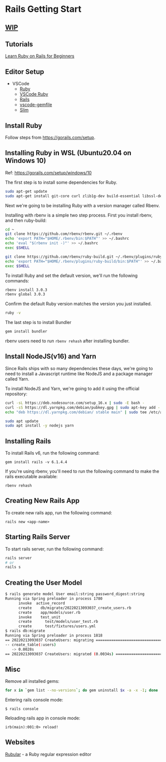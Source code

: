 # Rails Getting Start

## [WIP](https://gorails.com/episodes/rails-for-beginners-part-13-creating-a-sign-up-form)

## Tutorials

[Learn Ruby on Rails for Beginners](https://gorails.com/start)

## Editor Setup

- VSCode
  - [Ruby](https://marketplace.visualstudio.com/items?itemName=rebornix.Ruby)
  - [VSCode Ruby](https://marketplace.visualstudio.com/items?itemName=wingrunr21.vscode-ruby)
  - [Rails](https://marketplace.visualstudio.com/items?itemName=bung87.rails)
  - [vscode-gemfile](https://marketplace.visualstudio.com/items?itemName=bung87.vscode-gemfile)
  - [Slim](https://marketplace.visualstudio.com/items?itemName=sianglim.slim)

## Install Ruby

Follow steps from https://gorails.com/setup.

## Installing Ruby in WSL (Ubuntu20.04 on Windows 10)

Ref: https://gorails.com/setup/windows/10

The first step is to install some dependencies for Ruby.

```bash
sudo apt-get update
sudo apt-get install git-core curl zlib1g-dev build-essential libssl-dev libreadline-dev libyaml-dev libsqlite3-dev sqlite3 libxml2-dev libxslt1-dev libcurl4-openssl-dev software-properties-common libffi-dev
```

Next we're going to be installing Ruby with a version manager called Rbenv.

Installing with rbenv is a simple two step process. First you install rbenv, and then ruby-build:

```bash
cd ~
git clone https://github.com/rbenv/rbenv.git ~/.rbenv
echo 'export PATH="$HOME/.rbenv/bin:$PATH"' >> ~/.bashrc
echo 'eval "$(rbenv init -)"' >> ~/.bashrc
exec $SHELL

git clone https://github.com/rbenv/ruby-build.git ~/.rbenv/plugins/ruby-build
echo 'export PATH="$HOME/.rbenv/plugins/ruby-build/bin:$PATH"' >> ~/.bashrc
exec $SHELL
```

To install Ruby and set the default version, we'll run the following commands:

```bash
rbenv install 3.0.3
rbenv global 3.0.3
```

Confirm the default Ruby version matches the version you just installed.

```bash
ruby -v
```

The last step is to install Bundler

```bash
gem install bundler
```

rbenv users need to run `rbenv rehash` after installing bundler.

## Install NodeJS(v16) and Yarn

Since Rails ships with so many dependencies these days, we're going to need to install a Javascript runtime like NodeJS and a package manager called Yarn.

To install NodeJS and Yarn, we're going to add it using the official repository:

```bash
curl -sL https://deb.nodesource.com/setup_16.x | sudo -E bash -
curl -sS https://dl.yarnpkg.com/debian/pubkey.gpg | sudo apt-key add -
echo "deb https://dl.yarnpkg.com/debian/ stable main" | sudo tee /etc/apt/sources.list.d/yarn.list

sudo apt update
sudo apt install -y nodejs yarn
```

## Installing Rails

To install Rails v6, run the following command:

`gem install rails -v 6.1.4.4`

If you're using rbenv, you'll need to run the following command to make the rails executable available:

`rbenv rehash`

## Creating New Rails App

To create new rails app, run the following command:

`rails new <app-name>`

## Starting Rails Server

To start rails server, run the following command:

```bash
rails server
# or
rails s
```

## Creating the User Model

```bash
$ rails generate model User email:string password_digest:string
Running via Spring preloader in process 1780
      invoke  active_record
      create    db/migrate/20220213093037_create_users.rb
      create    app/models/user.rb
      invoke    test_unit
      create      test/models/user_test.rb
      create      test/fixtures/users.yml
$ rails db:migrate
Running via Spring preloader in process 1818
== 20220213093037 CreateUsers: migrating ======================================
-- create_table(:users)
   -> 0.0028s
== 20220213093037 CreateUsers: migrated (0.0034s) =============================
```

## Misc

Remove all installed gems:

```bash
for x in `gem list --no-versions`; do gem uninstall $x -a -x -I; done
```

Entering rails console mode:

`$ rails console`

Reloading rails app in console mode:

`irb(main):001:0> reload!`

## Websites

[Rubular](https://rubular.com) - a Ruby regular expression editor

